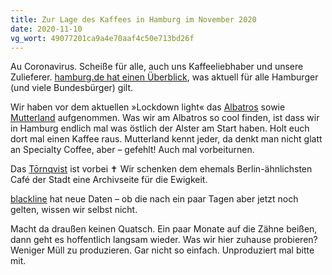 ```yaml
---
title: Zur Lage des Kaffees in Hamburg im November 2020
date: 2020-11-10
vg_wort: 49077201ca9a4e70aaf4c50e713bd26f
---
```


Au Coronavirus. Scheiße für alle, auch uns Kaffeeliebhaber und unsere Zulieferer. [hamburg.de hat einen Überblick](https://www.hamburg.de/coronavirus/), was aktuell für alle Hamburger (und viele Bundesbürger) gilt.

Wir haben vor dem aktuellen »Lockdown light« das [Albatros](/cafes/albatros-cafe/) sowie [Mutterland](/cafes/mutterland/) aufgenommen. Was wir am Albatros so cool finden, ist dass wir in Hamburg endlich mal was östlich der Alster am Start haben. Holt euch dort mal einen Kaffee raus. Mutterland kennt jeder, da denkt man nicht glatt an Specialty Coffee, aber – gefehlt! Auch mal vorbeiturnen.

Das [Tōrnqvist](/cafes/tornqvist/) ist vorbei&nbsp;✝ Wir schenken dem ehemals Berlin-ähnlichsten Café der Stadt eine Archivseite für die Ewigkeit.

[blackline](/cafes/blackline/) hat neue Daten – ob die nach ein paar Tagen aber jetzt noch gelten, wissen wir selbst nicht.

Macht da draußen keinen Quatsch. Ein paar Monate auf die Zähne beißen, dann geht es hoffentlich langsam wieder. Was wir hier zuhause probieren? Weniger Müll zu produzieren. Gar nicht so einfach. Unproduziert mal bitte mit.